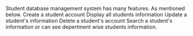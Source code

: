 Student database management system has many features.
As mentioned below.
Create a student account
Display all students information
Update a student's information
Delete a student's account
Search a student's information or can see depertment wise students information.
